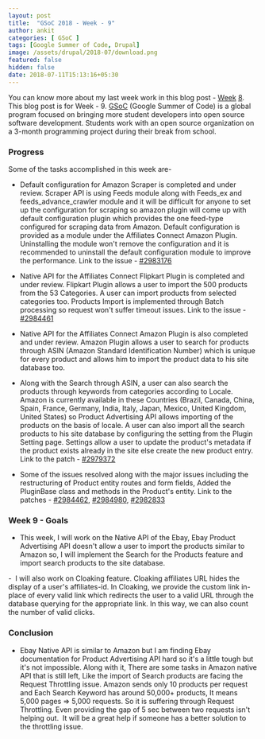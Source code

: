```yaml
---
layout: post
title:  "GSoC 2018 - Week - 9"
author: ankit
categories: [ GSoC ]
tags: [Google Summer of Code, Drupal]
image: /assets/drupal/2018-07/download.png
featured: false
hidden: false
date: 2018-07-11T15:13:16+05:30
---
```


You can know more about my last week work in this blog post - [Week](http://ankitjain28.me/gsoc-2018-week-7) [8](http://ankitjain28.me/gsoc-2018-week-8). This blog post is for Week - 9. [GSoC](https://summerofcode.withgoogle.com/) (Google Summer of Code) is a global program focused on bringing more student developers into open source software development. Students work with an open source organization on a 3-month programming project during their break from school.

### **Progress**

Some of the tasks accomplished in this week are-

- Default configuration for Amazon Scraper is completed and under review. Scraper API is using Feeds module along with Feeds_ex and feeds_advance_crawler module and it will be difficult for anyone to set up the configuration for scraping so amazon plugin will come up with default configuration plugin which provides the one feed-type configured for scraping data from Amazon. Default configuration is provided as a module under the Affiliates Connect Amazon Plugin. Uninstalling the module won't remove the configuration and it is recommended to uninstall the default configuration module to improve the performance. Link to the issue - [#2983176](https://www.drupal.org/project/affiliates_connect/issues/2983176)

- Native API for the Affiliates Connect Flipkart Plugin is completed and under review. Flipkart Plugin allows a user to import the 500 products from the 53 Categories. A user can import products from selected categories too. Products Import is implemented through Batch processing so request won't suffer timeout issues. Link to the issue - [#2984461](https://www.drupal.org/project/affiliates_connect_flipkart/issues/2984461)

- Native API for the Affiliates Connect Amazon Plugin is also completed and under review. Amazon Plugin allows a user to search for products through ASIN (Amazon Standard Identification Number) which is unique for every product and allows him to import the product data to his site database too.

- Along with the Search through ASIN, a user can also search the products through keywords from categories according to Locale. Amazon is currently available in these Countries (Brazil, Canada, China, Spain, France, Germany, India, Italy, Japan, Mexico, United Kingdom, United States) so Product Advertising API allows importing of the products on the basis of locale. A user can also import all the search products to his site database by configuring the setting from the Plugin Setting page. Settings allow a user to update the product's metadata if the product exists already in the site else create the new product entry. Link to the patch - [#2979372](https://www.drupal.org/project/affiliates_connect/issues/2979372)

- Some of the issues resolved along with the major issues including the restructuring of Product entity routes and form fields, Added the PluginBase class and methods in the Product's entity. Link to the patches - [#2984462](https://www.drupal.org/project/affiliates_connect/issues/2984462), [#2984980](https://www.drupal.org/project/affiliates_connect/issues/2984980), [#2982833](https://www.drupal.org/project/affiliates_connect/issues/2982833)

### **Week 9 - Goals**

- This week, I will work on the Native API of the Ebay, Ebay Product Advertising API doesn't allow a user to import the products similar to Amazon so, I will implement the Search for the Products feature and import search products to the site database.

-  I will also work on Cloaking feature. Cloaking affiliates URL hides the display of a user's affiliates-id. In Cloaking, we provide the custom link in-place of every valid link which redirects the user to a valid URL through the database querying for the appropriate link. In this way, we can also count the number of valid clicks.

### **Conclusion**

- Ebay Native API is similar to Amazon but I am finding Ebay documentation for Product Advertising API hard so it's a little tough but it's not impossible. Along with it, There are some tasks in Amazon native API that is still left, Like the import of Search products are facing the Request Throttling issue. Amazon sends only 10 products per request and Each Search Keyword has around 50,000+ products, It means 5,000 pages => 5,000 requests. So it is suffering through Request Throttling. Even providing the gap of 5 sec between two requests isn't helping out.  It will be a great help if someone has a better solution to the throttling issue.